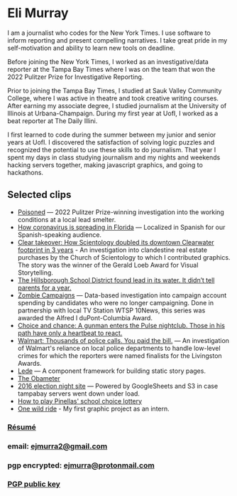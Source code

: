 # Eli Murray

I am a journalist who codes for the New York Times. I use software to inform reporting and present compelling narratives. I take great pride in my self-motivation and ability to learn new tools on deadline.

Before joining the New York Times, I worked as an investigative/data reporter at the Tampa Bay Times where I was on the team that won the 2022 Pulitzer Prize for Investigative Reporting.

Prior to joining the Tampa Bay Times, I studied at Sauk Valley Community College, where I was active in theatre and took creative writing courses. After earning my associate degree, I studied journalism at the University of Illinois at Urbana-Champaign. During my first year at UofI, I worked as a beat reporter at The Daily Illini.

I first learned to code during the summer between my junior and senior years at UofI. I discovered the satisfaction of solving logic puzzles and recognized the potential to use these skills to do journalism. That year I spent my days in class studying journalism and my nights and weekends hacking servers together, making javascript graphics, and going to hackathons.

## Selected clips
* [Poisoned](https://projects.tampabay.com/projects/2021/investigations/lead-factory/gopher-workers/) — 2022 Pulitzer Prize-winning investigation into the working conditions at a local lead smelter.
* [How coronavirus is spreading in Florida](https://projects.tampabay.com/projects/data/coronavirus/) — Localized in Spanish for our Spanish-speaking audience.
* [Clear takeover: How Scientology doubled its downtown Clearwater footprint in 3 years](https://projects.tampabay.com/projects/2019/investigations/scientology-clearwater-real-estate/) - An investigation into clandestine real estate purchases by the Church of Scientology to which I contributed graphics. The story was the winner of the Gerald Loeb Award for Visual Storytelling.
* [The Hillsborough School District found lead in its water. It didn’t tell parents for a year.](https://projects.tampabay.com/projects/2018/investigations/school-lead/hillsborough-disclosure/)
* [Zombie Campaigns](https://projects.tampabay.com/projects/2018/investigations/zombie-campaigns/spending-millions-after-office/) — Data-based investigation into campaign account spending by candidates who were no longer campaigning. Done in partnership with local TV Station WTSP 10News, this series was awarded the Alfred I duPont-Columbia Award.
* [Choice and chance: A gunman enters the Pulse nightclub. Those in his path have only a heartbeat to react.](http://www.tampabay.com/pulse)
* [Walmart: Thousands of police calls. You paid the bill.](http://www.tampabay.com/walmartcops) — An investigation of Walmart's reliance on local police departments to handle low-level crimes for which the reporters were named finalists for the Livingston Awards.
* [Lede](https://github.com/tbtimes/lede) — A component framework for building static story pages.
* [The Obameter](http://www.tampabay.com/obameter)
* [2016 election night site](http://www.tampabay.com/projects/2016/politics/election-night-results/) — Powered by GoogleSheets and S3 in case tampabay servers went down under load.
* [How to play Pinellas' school choice lottery](http://www.tampabay.com/projects/2016/education/pinellas-school-choice-application-guide/)
* [One wild ride](http://www.tampabay.com/projects/2015/features/one-wild-ride/) - My first graphic project as an intern.

### [Résumé](./assets/emurray_resume.pdf)
### email: ejmurra2@gmail.com
### pgp encrypted: ejmurra@protonmail.com
### [PGP public key](/assets/emurray-pgp.asc)


